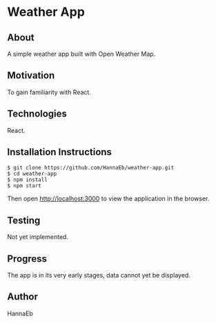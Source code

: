 # Weather App

## About 

A simple weather app built with Open Weather Map.


## Motivation 

To gain familiarity with React. 


## Technologies 

React.


## Installation Instructions 

```
$ git clone https://github.com/HannaEb/weather-app.git
$ cd weather-app
$ npm install
$ npm start
```

Then open [http://localhost:3000](http://localhost:3000) to view the application in the browser.


## Testing 

Not yet implemented.


## Progress 

The app is in its very early stages, data cannot yet be displayed. 


## Author 

HannaEb

